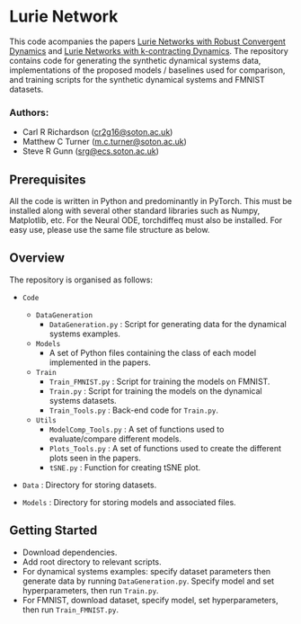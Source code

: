 # Lurie Network
This code acompanies the papers [Lurie Networks with Robust Convergent Dynamics](https://openreview.net/forum?id=3Jm4dbrKGZ) and [Lurie Networks with k-contracting Dynamics](https://openreview.net/forum?id=RaAYeCxj1u). The repository contains code for generating the synthetic dynamical systems data, implementations of the proposed models / baselines used for comparison, and training scripts for the synthetic dynamical systems and FMNIST datasets. 

### Authors:
* Carl R Richardson (cr2g16@soton.ac.uk)
* Matthew C Turner (m.c.turner@soton.ac.uk)
* Steve R Gunn (srg@ecs.soton.ac.uk)

## Prerequisites
All the code is written in Python and predominantly in PyTorch. This must be installed along with several other standard libraries such as Numpy, Matplotlib, etc. For the Neural ODE, torchdiffeq must also be installed. For easy use, please use the same file structure as below.

## Overview
The repository is organised as follows:
* `Code`
  * `DataGeneration`
    *  `DataGeneration.py` : Script for generating data for the dynamical systems examples.
  * `Models`
    * A set of Python files containing the class of each model implemented in the papers.
  * `Train`
    * `Train_FMNIST.py` : Script for training the models on FMNIST.
    * `Train.py` : Script for training the models on the dynamical systems datasets.
    * `Train_Tools.py` : Back-end code for `Train.py`.
  * `Utils`
    * `ModelComp_Tools.py` : A set of functions used to evaluate/compare different models.
    * `Plots_Tools.py` : A set of functions used to create the different plots seen in the papers.
    * `tSNE.py` : Function for creating tSNE plot.

 * `Data` : Directory for storing datasets.
 * `Models` : Directory for storing models and associated files.

## Getting Started
- Download dependencies.
- Add root directory to relevant scripts.
- For dynamical systems examples: specify dataset parameters then generate data by running `DataGeneration.py`. Specify model and set hyperparameters, then run `Train.py`.
- For FMNIST, download dataset, specify model, set hyperparameters, then run `Train_FMNIST.py`.
